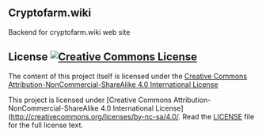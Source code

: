 ## Cryptofarm.wiki
Backend for cryptofarm.wiki web site

## License <a rel="license" href="http://creativecommons.org/licenses/by-nc-sa/4.0/"><img alt="Creative Commons License" style="border-width:0" src="https://i.creativecommons.org/l/by-nc-sa/4.0/80x15.png" /></a><br />
The content of this project itself is licensed under the [Creative Commons Attribution-NonCommercial-ShareAlike 4.0 International License](http://creativecommons.org/licenses/by-nc-sa/4.0/)

This project is licensed under [Creative Commons Attribution-NonCommercial-ShareAlike 4.0 International License](http://creativecommons.org/licenses/by-nc-sa/4.0/. Read the [LICENSE](LICENSE) file for the full license text.

